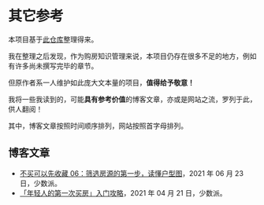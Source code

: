 # 其它参考

本项目基于[此仓库](https://github.com/fairyly/you-need-know-house_knowledge)整理得来。

我在整理之后发现，作为购房知识管理来说，本项目仍存在很多不足的地方，例如有许多尚未撰写完毕的章节。

但原作者系一人维护如此庞大文本量的项目，**值得给予敬意！**

我将一些我读到的，可能**具有参考价值**的博客文章，亦或是网站之流，罗列于此，供人翻阅！

其中，博客文章按照时间顺序排列，网站按照首字母排列。

## 博客文章

- [不买可以先收藏 06：筛选房源的第一步，读懂户型图](https://sspai.com/post/67379)，2021 年 06 月 23日，少数派。
- [「年轻人的第一次买房」入门攻略](https://sspai.com/post/66000)，2021 年 04 月 21 日，少数派。
